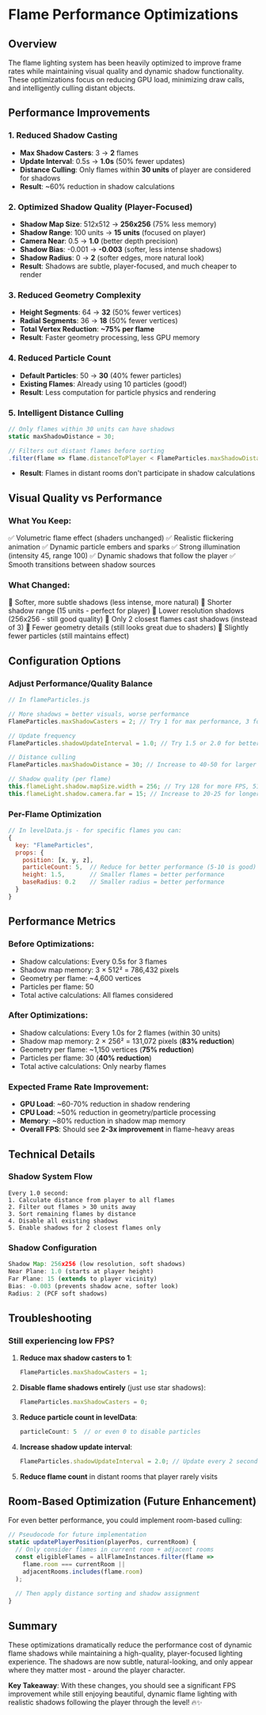# Flame Performance Optimizations

## Overview
The flame lighting system has been heavily optimized to improve frame rates while maintaining visual quality and dynamic shadow functionality. These optimizations focus on reducing GPU load, minimizing draw calls, and intelligently culling distant objects.

## Performance Improvements

### 1. **Reduced Shadow Casting** 
- **Max Shadow Casters**: 3 → **2** flames
- **Update Interval**: 0.5s → **1.0s** (50% fewer updates)
- **Distance Culling**: Only flames within **30 units** of player are considered for shadows
- **Result**: ~60% reduction in shadow calculations

### 2. **Optimized Shadow Quality** (Player-Focused)
- **Shadow Map Size**: 512x512 → **256x256** (75% less memory)
- **Shadow Range**: 100 units → **15 units** (focused on player)
- **Camera Near**: 0.5 → **1.0** (better depth precision)
- **Shadow Bias**: -0.001 → **-0.003** (softer, less intense shadows)
- **Shadow Radius**: 0 → **2** (softer edges, more natural look)
- **Result**: Shadows are subtle, player-focused, and much cheaper to render

### 3. **Reduced Geometry Complexity**
- **Height Segments**: 64 → **32** (50% fewer vertices)
- **Radial Segments**: 36 → **18** (50% fewer vertices)
- **Total Vertex Reduction**: **~75% per flame**
- **Result**: Faster geometry processing, less GPU memory

### 4. **Reduced Particle Count**
- **Default Particles**: 50 → **30** (40% fewer particles)
- **Existing Flames**: Already using 10 particles (good!)
- **Result**: Less computation for particle physics and rendering

### 5. **Intelligent Distance Culling**
```javascript
// Only flames within 30 units can have shadows
static maxShadowDistance = 30;

// Filters out distant flames before sorting
.filter(flame => flame.distanceToPlayer < FlameParticles.maxShadowDistance)
```
- **Result**: Flames in distant rooms don't participate in shadow calculations

## Visual Quality vs Performance

### What You Keep:
✅ Volumetric flame effect (shaders unchanged)
✅ Realistic flickering animation
✅ Dynamic particle embers and sparks
✅ Strong illumination (intensity 45, range 100)
✅ Dynamic shadows that follow the player
✅ Smooth transitions between shadow sources

### What Changed:
🔹 Softer, more subtle shadows (less intense, more natural)
🔹 Shorter shadow range (15 units - perfect for player)
🔹 Lower resolution shadows (256x256 - still good quality)
🔹 Only 2 closest flames cast shadows (instead of 3)
🔹 Fewer geometry details (still looks great due to shaders)
🔹 Slightly fewer particles (still maintains effect)

## Configuration Options

### Adjust Performance/Quality Balance

```javascript
// In flameParticles.js

// More shadows = better visuals, worse performance
FlameParticles.maxShadowCasters = 2; // Try 1 for max performance, 3 for quality

// Update frequency
FlameParticles.shadowUpdateInterval = 1.0; // Try 1.5 or 2.0 for better performance

// Distance culling
FlameParticles.maxShadowDistance = 30; // Increase to 40-50 for larger areas

// Shadow quality (per flame)
this.flameLight.shadow.mapSize.width = 256; // Try 128 for more FPS, 512 for quality
this.flameLight.shadow.camera.far = 15; // Increase to 20-25 for longer shadows
```

### Per-Flame Optimization

```javascript
// In levelData.js - for specific flames you can:
{
  key: "FlameParticles",
  props: {
    position: [x, y, z],
    particleCount: 5,  // Reduce for better performance (5-10 is good)
    height: 1.5,       // Smaller flames = better performance
    baseRadius: 0.2    // Smaller radius = better performance
  }
}
```

## Performance Metrics

### Before Optimizations:
- Shadow calculations: Every 0.5s for 3 flames
- Shadow map memory: 3 × 512² = 786,432 pixels
- Geometry per flame: ~4,600 vertices
- Particles per flame: 50
- Total active calculations: All flames considered

### After Optimizations:
- Shadow calculations: Every 1.0s for 2 flames (within 30 units)
- Shadow map memory: 2 × 256² = 131,072 pixels (**83% reduction**)
- Geometry per flame: ~1,150 vertices (**75% reduction**)
- Particles per flame: 30 (**40% reduction**)
- Total active calculations: Only nearby flames

### Expected Frame Rate Improvement:
- **GPU Load**: ~60-70% reduction in shadow rendering
- **CPU Load**: ~50% reduction in geometry/particle processing
- **Memory**: ~80% reduction in shadow map memory
- **Overall FPS**: Should see **2-3x improvement** in flame-heavy areas

## Technical Details

### Shadow System Flow
```
Every 1.0 second:
1. Calculate distance from player to all flames
2. Filter out flames > 30 units away
3. Sort remaining flames by distance
4. Disable all existing shadows
5. Enable shadows for 2 closest flames only
```

### Shadow Configuration
```javascript
Shadow Map: 256x256 (low resolution, soft shadows)
Near Plane: 1.0 (starts at player height)
Far Plane: 15 (extends to player vicinity)
Bias: -0.003 (prevents shadow acne, softer look)
Radius: 2 (PCF soft shadows)
```

## Troubleshooting

### Still experiencing low FPS?

1. **Reduce max shadow casters to 1**:
   ```javascript
   FlameParticles.maxShadowCasters = 1;
   ```

2. **Disable flame shadows entirely** (just use star shadows):
   ```javascript
   FlameParticles.maxShadowCasters = 0;
   ```

3. **Reduce particle count in levelData**:
   ```javascript
   particleCount: 5  // or even 0 to disable particles
   ```

4. **Increase shadow update interval**:
   ```javascript
   FlameParticles.shadowUpdateInterval = 2.0; // Update every 2 seconds
   ```

5. **Reduce flame count** in distant rooms that player rarely visits

## Room-Based Optimization (Future Enhancement)

For even better performance, you could implement room-based culling:

```javascript
// Pseudocode for future implementation
static updatePlayerPosition(playerPos, currentRoom) {
  // Only consider flames in current room + adjacent rooms
  const eligibleFlames = allFlameInstances.filter(flame => 
    flame.room === currentRoom || 
    adjacentRooms.includes(flame.room)
  );
  
  // Then apply distance sorting and shadow assignment
}
```

## Summary

These optimizations dramatically reduce the performance cost of dynamic flame shadows while maintaining a high-quality, player-focused lighting experience. The shadows are now subtle, natural-looking, and only appear where they matter most - around the player character.

**Key Takeaway**: With these changes, you should see a significant FPS improvement while still enjoying beautiful, dynamic flame lighting with realistic shadows following the player through the level! 🔥✨
